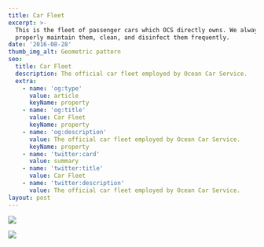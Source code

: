 ```yaml
---
title: Car Fleet
excerpt: >-
  This is the fleet of passenger cars which OCS directly owns. We always
  properly maintain them, clean, and disinfect them frequently.
date: '2016-08-28'
thumb_img_alt: Geometric pattern
seo:
  title: Car Fleet
  description: The official car fleet employed by Ocean Car Service.
  extra:
    - name: 'og:type'
      value: article
      keyName: property
    - name: 'og:title'
      value: Car Fleet
      keyName: property
    - name: 'og:description'
      value: The official car fleet employed by Ocean Car Service.
      keyName: property
    - name: 'twitter:card'
      value: summary
    - name: 'twitter:title'
      value: Car Fleet
    - name: 'twitter:description'
      value: The official car fleet employed by Ocean Car Service.
layout: post
---
```

![](https://nstrobor.sirv.com/RTM/oceancarservice.com/fleet/Car__Silver.jpg)

![](https://nstrobor.sirv.com/RTM/oceancarservice.com/fleet/Car__Black.jpg)
